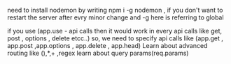 need to install nodemon by writing npm i -g nodemon , if you don't want to restart the server after evry minor change and -g here is referring to global

if you use (app.use - api calls then it would work in every api calls like get, post , options , delete etcc..)
so, we need to specify api calls like (app.get , app.post ,app.options , app.delete , app.head)
Learn about advanced routing like (),*,+ ,regex 
learn about query params(req.params)